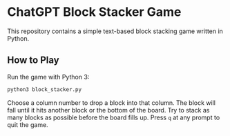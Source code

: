 # ChatGPT Block Stacker Game

This repository contains a simple text-based block stacking game written in Python.

## How to Play

Run the game with Python 3:

```bash
python3 block_stacker.py
```

Choose a column number to drop a block into that column. The block will fall until it hits another block or the bottom of the board. Try to stack as many blocks as possible before the board fills up. Press `q` at any prompt to quit the game.
